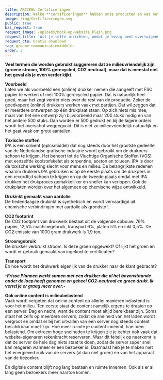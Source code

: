 ```yaml
---
title: ARTIKEL Certificeringen
description: Welke **certificeringen** hebben onze producten en wat betekenen ze?
image: /img/Certificeringen.svg
public: true
has_request: true
request_image: /uploads/Mock-up-website_klein.png
request_title: 'Wil je toffe inzichten, omdat je bezig bent overtuigende content te creëren?'
request_cta: Gratis download
tag: groene-communicatiemiddelen
order: 3
---
```


**Veel termen die worden gebruikt suggereren dat ze milieuvriendelijk zijn (groene stroom, 100% gerecycled, CO2 neutraal), maar dat is meestal niet het geval als je even verder kijkt.**

**Voorbeeld**<br>Laten we als voorbeeld een (online) drukker nemen die aangeeft met FSC papier te werken of met 100% gerecycled papier. Dat is natuurlijk heel goed, maar het zegt verder niets over de rest van de productie. Zeker de goedkopere (online) drukkers werken vaak met partijen. Dat wil zeggen dat er meerdere ontwerpen op één drukplaat staan. Op zich niets mis mee, maar van het ene ontwerp zijn bijvoorbeeld maar 200 stuks nodig en van het andere 500 stuks. Dan worden er 500 gedrukt en bij de lagere orders wordt het overschot weggegooid. Dit is niet zo milieuvriendelijk natuurlijk en het gaat vaak om grote aantallen.

**Toxische stoffen**<br>IPA is een solvent (oplosmiddel) dat nog steeds door het grootste gedeelte van de Nederlandse grafische industrie wordt gebruikt om de drukpers schoon te krijgen. Het behoort tot de Vluchtige Organische Stoffen (VOS) met eenzelfde koolstofskelet als terpentine, aceton en tolueen. IPA is door de toxische werking slecht voor mens en milieu. De belangrijkste redenen waarom drukkers IPA gebruiken is op de eerste plaats om de drukpers in een recordtijd schoon te krijgen en op de tweede plaats omdat met IPA drukken het drukproces gemakkelijker en sneller kan verlopen. Ook de drukplaten worden over het algemeen op chemische wijze ontwikkeld.

**Drukinkt gemaakt vaan aardolie**<br>De hedendaagse drukinkt is synthetisch en wordt vervaardigd uit chemische verbindingen met aardolie als grondstof.&nbsp;

**CO2 footprint**<br>De CO2 footprint van drukwerk bestaat uit de volgende opbouw: 76% papier, 12,5% machinegebruik, transport 6%, platen 5% en inkt 0,5%. De CO2 emissie van 1000 gram drukwerk is 1,9 ton.&nbsp;

**Stroomgebruik**<br>De drukker verbruikt stroom. Is deze groen opgewekt? Of lijkt het groen en wordt er gebruik gemaakt van ingekochte certificaten?

**Transport**<br>En hoe wordt het drukwerk eigenlijk van de drukker naar de klant gebracht?

***\-Frisse Plannen werkt samen met een drukker die al het bovenstaande onder de loep heeft genomen en geheel CO2-neutraal en groen drukt. Ik vertel je er graag meer over.-***

**Ook online content is milieubelastend**<br>Vaak wordt vergeten dat online content op allerlei manieren belastend is voor het milieu. Ten eerste staat de content namelijk ergens te draaien op een server. Dag en nacht, want de content moet altijd bereikbaar zijn. Soms staat het zelfs op meerdere servers, zodat de snelheid van het laden wordt vergroot en omdat er bij het uitvallen van een server nog steeds content beschikbaar moet zijn. Hoe meer ruimte je content inneemt, hoe meer belastend. Om extreem hoge snelheden te krijgen zie je echter ook vaak dat website-eigenaren rekenkracht reserveren. Waar dit feitelijk op neerkomt is dat de server de hele dag niets staat te doen, zodat de server super snel kan reageren wanneer er een bezoeker is. Daarnaast heb je te maken met het energieverbruik van de servers (al dan niet groen) en van het apparaat van de bezoeker.

&Egrave;n digitale content blijft nog lang bestaan en ruimte innemen. Ook als er al lang geen bezoekers meer naartoe komen.
